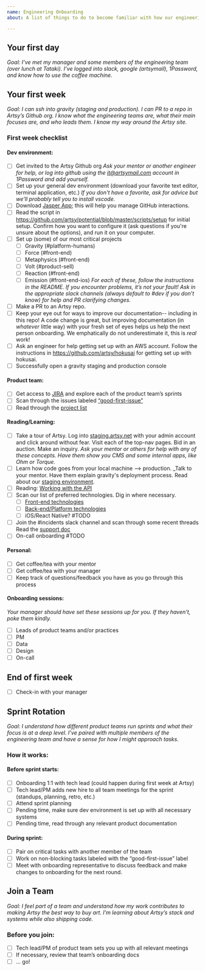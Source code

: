 ```yaml
---
name: Engineering Onboarding
about: A list of things to do to become familiar with how our engineering team operates.

---
```


## Your first day

_Goal: I’ve met my manager and some members of the engineering team (over lunch at Tataki). I’ve logged into slack, google (artsymail), 1Password, and know how to use the coffee machine._

## Your first week

_Goal: I can ssh into gravity (staging and production). I can PR to a repo in Artsy’s Github org. I know what the engineering teams are, what their main focuses are, and who leads them. I know my way around the Artsy site._

### First week checklist

#### Dev environment:

- [ ] Get invited to the Artsy Github org
  _Ask your mentor or another engineer for help, or log into github using the it@artsymail.com account in 1Password and add yourself._
- [ ] Set up your general dev environment (download your favorite text editor, terminal application, etc.) _If you don't have a favorite, ask for advice but we'll probably tell you to install vscode._
- [ ] Download [Jasper App](https://jasperapp.io/); this will help you manage GitHub interactions.  
- [ ] Read the script in https://github.com/artsy/potential/blob/master/scripts/setup for initial setup. Confirm how you want to configure it (ask questions if you're unsure about the options), and run it on your computer.
- [ ] Set up (some) of our most critical projects
  - [ ] Gravity (#platform-humans)
  - [ ] Force (#front-end)
  - [ ] Metaphysics (#front-end)
  - [ ] Volt (#product-sell)
  - [ ] Reaction (#front-end)
  - [ ] Emission (#front-end-ios)
    _For each of these, follow the instructions in the README. If you encounter problems, it’s not your fault! Ask in the appropriate slack channels (always default to #dev if you don’t know) for help and PR clarifying changes._
- [ ] Make a PR to an Artsy repo.
- [ ] Keep your eye out for ways to improve our documentation-- including in this repo! A code change is great, but improving documentation (in _whatever_ little way) with your fresh set of eyes helps us help the next person onboarding. We emphatically do not underestimate it, this is _real_ work!
- [ ] Ask an engineer for help getting set up with an AWS account. Follow the instructions in https://github.com/artsy/hokusai for getting set up with hokusai.
- [ ] Successfully open a gravity staging and production console

#### Product team:

- [ ] Get access to [JIRA](https://artsyproduct.atlassian.net/) and explore each of the product team’s sprints
- [ ] Scan through the issues labeled [“good-first-issue”](https://artsyproduct.atlassian.net/issues/?filter=-4&jql=labels%20%3D%20good-first-issue%20order%20by%20created%20DESC)
- [ ] Read through the [project list](https://github.com/artsy/potential/wiki/Project-List)

#### Reading/Learning:

- [ ] Take a tour of Artsy. Log into [staging.artsy.net](https://staging.artsy.net) with your admin account and click around without fear. Visit each of the top-nav pages. Bid in an auction. Make an inquiry. _Ask your mentor or others for help with any of these concepts. Have them show you CMS and some internal apps, like Ohm or Torque._
- [ ] Learn how code goes from your local machine --> production. _Talk to your mentor. Have them explain gravity's deployment process. Read about our [staging environment](https://github.com/artsy/gravity/blob/master/doc/StagingEnvironment.md).
- [ ] Reading: [Working with the API](https://github.com/artsy/potential/blob/master/platform/WorkingWithGravity.md)
- [ ] Scan our list of preferred technologies. Dig in where necessary.
  - [ ] [Front-end technologies](https://github.com/artsy/README/blob/master/practices/front-end.md)
  - [ ] [Back-end/Platform technologies](https://github.com/artsy/README/blob/master/practices/platform.md)
  - [ ] iOS/React Native? #TODO
- [ ] Join the #incidents slack channel and scan through some recent threads
      Read the [support doc](https://github.com/artsy/README/blob/master/playbooks/support.md)
- [ ] On-call onboarding #TODO

#### Personal:

- [ ] Get coffee/tea with your mentor
- [ ] Get coffee/tea with your manager
- [ ] Keep track of questions/feedback you have as you go through this process

#### Onboarding sessions:
_Your manager should have set these sessions up for you. If they haven't, poke them kindly._
- [ ] Leads of product teams and/or practices
- [ ] PM
- [ ] Data
- [ ] Design
- [ ] On-call

## End of first week
- [ ] Check-in with your manager

## Sprint Rotation
_Goal: I understand how different product teams run sprints and what their focus is at a deep level. I’ve paired with multiple members of the engineering team and have a sense for how I might approach tasks._

### How it works:

#### Before sprint starts:
- [ ] Onboarding 1:1 with tech lead (could happen during first week at Artsy)
- [ ] Tech lead/PM adds new hire to all team meetings for the sprint (standups, planning, retro, etc.)
- [ ] Attend sprint planning
- [ ] Pending time, make sure dev environment is set up with all necessary systems
- [ ] Pending time, read through any relevant product documentation

#### During sprint:
- [ ] Pair on critical tasks with another member of the team
- [ ] Work on non-blocking tasks labeled with the “good-first-issue” label
- [ ] Meet with onboarding representative to discuss feedback and make changes to onboarding for the next round.

## Join a Team
_Goal: I feel part of a team and understand how my work contributes to making Artsy the best way to buy art. I’m learning about Artsy’s stack and systems while also shipping code._

### Before you join:
- [ ] Tech lead/PM of product team sets you up with all relevant meetings
- [ ] If necessary, review that team’s onboarding docs
- [ ] … go!
